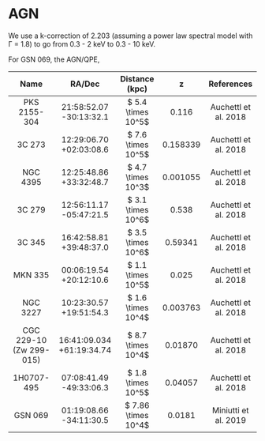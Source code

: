 # AGN

We use a k-correction of 2.203 (assuming a power law spectral model with Γ = 1.8) to go from 0.3 - 2 keV to 0.3 - 10 keV.

For GSN 069, the AGN/QPE, 

|Name | RA/Dec | Distance (kpc) | z | References|
| :---: | :---: | :---: | :---: | :---: |
| PKS 2155-304 | 21:58:52.07 -30:13:32.1 | $ 5.4 \times 10^5$ | 0.116 | Auchettl et al. 2018|
| 3C 273 | 12:29:06.70 +02:03:08.6 | $ 7.6 \times 10^5$ | 0.158339 | Auchettl et al. 2018|
| NGC 4395 | 12:25:48.86 +33:32:48.7 | $ 4.7 \times 10^3$ | 0.001055 | Auchettl et al. 2018|
| 3C 279 | 12:56:11.17 -05:47:21.5 | $ 3.1 \times 10^6$ | 0.538 | Auchettl et al. 2018|
| 3C 345 | 16:42:58.81 +39:48:37.0 | $ 3.5 \times 10^6$ | 0.59341 | Auchettl et al. 2018|
| MKN 335 | 00:06:19.54 +20:12:10.6 | $ 1.1 \times 10^5$ | 0.025 | Auchettl et al. 2018|
| NGC 3227 | 10:23:30.57 +19:51:54.3 | $ 1.6 \times 10^4$ | 0.003763 | Auchettl et al. 2018|
| CGC 229-10 (Zw 299-015) | 16:41:09.034 +61:19:34.74  | $ 8.7 \times 10^4$ | 0.01870 | Auchettl et al. 2018|
| 1H0707-495 | 07:08:41.49 -49:33:06.3  | $ 1.8 \times 10^5$ | 0.04057 | Auchettl et al. 2018|
| GSN 069 | 01:19:08.66 -34:11:30.5  | $ 7.86 \times 10^4$ | 0.0181 | Miniutti et al. 2019|
